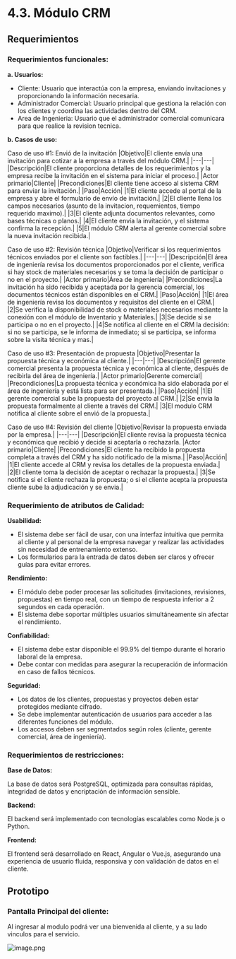 # 4.3. Módulo CRM
## Requerimientos
### Requerimientos funcionales:
**a. Usuarios:**

- Cliente: Usuario que interactúa con la empresa, enviando invitaciones y proporcionando la información necesaria.
- Administrador Comercial: Usuario principal que gestiona la relación con los clientes y coordina las actividades dentro del CRM.
- Area de Ingenieria: Usuario que el administrador comercial comunicara para que realice la revision tecnica.

**b. Casos de uso:**

Caso de uso #1: Envió de la invitación
|Objetivo|El cliente envía una invitación para cotizar a la empresa a través del módulo CRM.|
|---|---|
|Descripción|El cliente proporciona detalles de los requerimientos y la empresa recibe la invitación en el sistema para iniciar el proceso.|
|Actor primario|Cliente|
|Precondiciones|El cliente tiene acceso al sistema CRM para enviar la invitación.|
|Paso|Acción|
|1|El cliente accede al portal de la empresa y abre el formulario de envío de invitación.|
|2|El cliente llena los campos necesarios (asunto de la invitacion, requemientos, tiempo requerido maximo).|
|3|El cliente adjunta documentos relevantes, como bases técnicas o planos.|
|4|El cliente envía la invitación, y el sistema confirma la recepción.|
|5|El módulo CRM alerta al gerente comercial sobre la nueva invitación recibida.|

Caso de uso #2: Revisión técnica
|Objetivo|Verificar si los requerimientos técnicos enviados por el cliente son factibles.|
|---|---|
|Descripción|El área de ingeniería revisa los documentos proporcionados por el cliente, verifica si hay stock de materiales necesarios y se toma la decisión de participar o no en el proyecto.|
|Actor primario|Área de ingeniería|
|Precondiciones|La invitación ha sido recibida y aceptada por la gerencia comercial, los documentos técnicos están disponibles en el CRM.|
|Paso|Acción|
|1|El área de ingeniería revisa los documentos y requisitos del cliente en el CRM.|
|2|Se verifica la disponibilidad de stock o materiales necesarios mediante la conexión con el módulo de Inventario y Materiales.|
|3|Se decide si se participa o no en el proyecto.|
|4|Se notifica al cliente en el CRM la decisión: si no se participa, se le informa de inmediato; si se participa, se informa sobre la visita técnica y mas.|

Caso de uso #3: Presentación de propuesta
|Objetivo|Presentar la propuesta técnica y económica al cliente.|
|---|---|
|Descripción|El gerente comercial presenta la propuesta técnica y económica al cliente, después de recibirla del área de ingeniería.|
|Actor primario|Gerente comercial|
|Precondiciones|La propuesta técnica y económica ha sido elaborada por el área de ingeniería y está lista para ser presentada.|
|Paso|Acción|
|1|El gerente comercial sube la propuesta del proyecto al CRM.|
|2|Se envía la propuesta formalmente al cliente a través del CRM.|
|3|El modulo CRM notifica al cliente sobre el envió de la propuesta.|

Caso de uso #4: Revisión del cliente
|Objetivo|Revisar la propuesta enviada por la empresa.|
|---|---|
|Descripción|El cliente revisa la propuesta técnica y económica que recibió y decide si aceptarla o rechazarla.
|Actor primario|Cliente|
|Precondiciones|El cliente ha recibido la propuesta completa a través del CRM y ha sido notificado de la misma.|
|Paso|Acción|
|1|El cliente accede al CRM y revisa los detalles de la propuesta enviada.|
|2|El cliente toma la decisión de aceptar o rechazar la propuesta.|
|3|Se notifica si el cliente rechaza la propuesta; o si el cliente acepta la propuesta cliente sube la adjudicación y se envia.|

### Requerimiento de atributos de Calidad:
**Usabilidad:**

- El sistema debe ser fácil de usar, con una interfaz intuitiva que permita al cliente y al personal de la empresa navegar y realizar las actividades sin necesidad de entrenamiento extenso.
- Los formularios para la entrada de datos deben ser claros y ofrecer guías para evitar errores.

**Rendimiento:**
- El módulo debe poder procesar las solicitudes (invitaciones, revisiones, propuestas) en tiempo real, con un tiempo de respuesta inferior a 2 segundos en cada operación.
- El sistema debe soportar múltiples usuarios simultáneamente sin afectar el rendimiento.

**Confiabilidad:**

- El sistema debe estar disponible el 99.9% del tiempo durante el horario laboral de la empresa.
- Debe contar con medidas para asegurar la recuperación de información en caso de fallos técnicos.

**Seguridad:**

- Los datos de los clientes, propuestas y proyectos deben estar protegidos mediante cifrado.
- Se debe implementar autenticación de usuarios para acceder a las diferentes funciones del módulo.
- Los accesos deben ser segmentados según roles (cliente, gerente comercial, área de ingeniería).

### Requerimientos de restricciones:

**Base de Datos:** 

La base de datos será PostgreSQL, optimizada para consultas rápidas, integridad de datos y encriptación de información sensible.

**Backend:**

El backend será implementado con tecnologías escalables como Node.js o Python.

**Frontend:**

El frontend será desarrollado en React, Angular o Vue.js, asegurando una experiencia de usuario fluida, responsiva y con validación de datos en el cliente.

## Prototipo
### Pantalla Principal del cliente:

Al ingresar al modulo podrá ver una bienvenida al cliente, y a su lado vinculos para el servicio.

![image.png](https://prod-files-secure.s3.us-west-2.amazonaws.com/ed502e0b-b915-4df9-a782-d0709b2a83a6/4f46e3f1-1cce-4d98-abd5-17d173809ae7/image.png)
